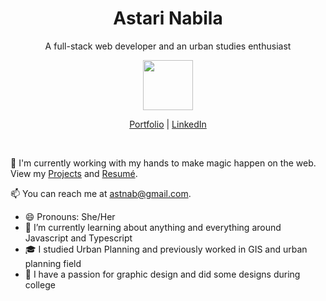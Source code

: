 

<p align="center">
  <h1 align="center">Astari Nabila</h1>
  <p align="center">A full-stack web developer and an urban studies enthusiast</p>
</p>

<p align="center"><img src="https://i.imgur.com/va6RopC.png" width="80" height="80"></p>

<p align="center">
  <a href="https://astnab.vercel.app/" target="_blank">Portfolio</a> | 
  <a href="https://linkedin.com/in/astarinabila" target="_blank">LinkedIn</a>
</p>

<br />

💫 I'm currently working with my hands to make magic happen on the web. View my [Projects](https://astnab.vercel.app/#projects) and [Resumé](https://read.cv/astnab).

📫 You can reach me at astnab@gmail.com.

- 😄 Pronouns: She/Her
- 🌱 I’m currently learning about anything and everything around Javascript and Typescript
- 🎓 I studied Urban Planning and previously worked in GIS and urban planning field
- 🎨 I have a passion for graphic design and did some designs during college
